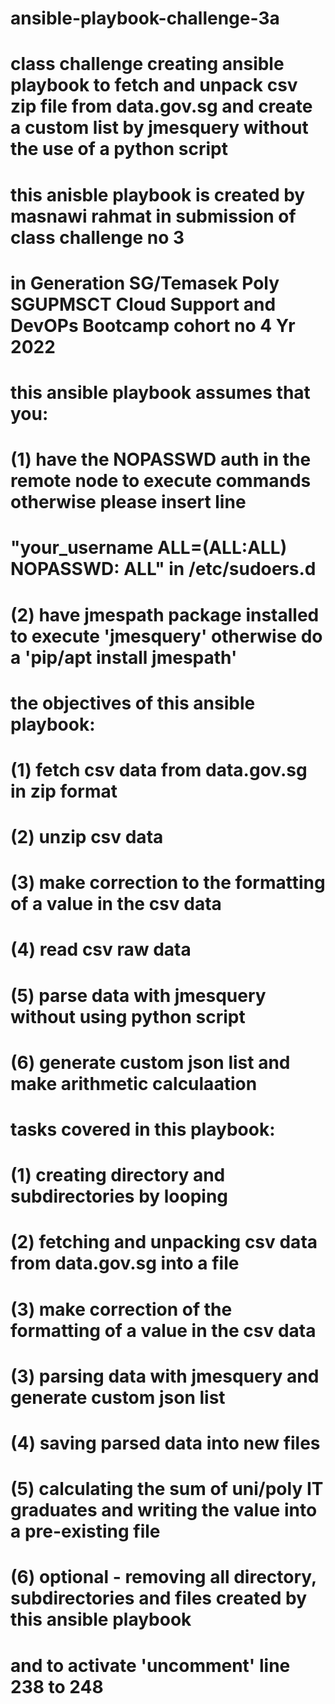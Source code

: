 # ansible-playbook-challenge-3a
# class challenge creating ansible playbook to fetch and unpack csv zip file from data.gov.sg and create a custom list by jmesquery without the use of a python script
# this anisble playbook is created by masnawi rahmat in submission of class challenge no 3 
# in Generation SG/Temasek Poly SGUPMSCT Cloud Support and DevOPs Bootcamp cohort no 4 Yr 2022
# this ansible playbook assumes that you:
# (1) have the NOPASSWD auth in the remote node to execute commands otherwise please insert line 
# "your_username ALL=(ALL:ALL)       NOPASSWD: ALL" in /etc/sudoers.d
# (2) have jmespath package installed to execute 'jmesquery' otherwise do a 'pip/apt install jmespath' 
# the objectives of this ansible playbook:
# (1) fetch csv data from data.gov.sg in zip format
# (2) unzip csv data
# (3) make correction to the formatting of a value in the csv data
# (4) read csv raw data
# (5) parse data with jmesquery without using python script
# (6) generate custom json list and make arithmetic calculaation
# tasks covered in this playbook: 
# (1) creating directory and subdirectories by looping
# (2) fetching and unpacking csv data from data.gov.sg into a file
# (3) make correction of the formatting of a value in the csv data
# (3) parsing data with jmesquery and generate custom json list
# (4) saving parsed data into new files  
# (5) calculating the sum of uni/poly IT graduates and writing the value into a pre-existing file
# (6) optional - removing all directory, subdirectories and files created by this ansible playbook
# and to activate 'uncomment' line 238 to 248
